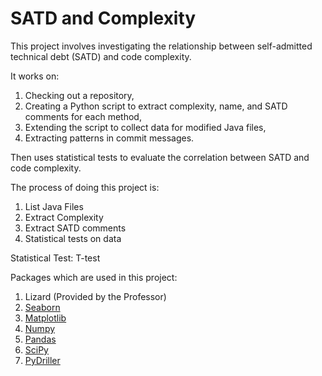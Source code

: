 # SATD and Complexity

This project involves investigating the relationship between self-admitted technical debt (SATD) and code complexity. 

It works on:
1) Checking out a repository, 
2) Creating a Python script to extract complexity, name, and SATD comments for each method, 
3) Extending the script to collect data for modified Java files,
4) Extracting patterns in commit messages. 

Then uses statistical tests to evaluate the correlation between SATD and code complexity.

The process of doing this project is:
1) List Java Files
2) Extract Complexity
3) Extract SATD comments
4) Statistical tests on data

Statistical Test: T-test

Packages which are used in this project:
1) Lizard (Provided by the Professor)
2) [Seaborn](https://seaborn.pydata.org/)
3) [Matplotlib](https://matplotlib.org/stable/index.html)
4) [Numpy](https://numpy.org/)
5) [Pandas](https://pandas.pydata.org/)
6) [SciPy](https://scipy.org/)
7) [PyDriller](https://pydriller.readthedocs.io/en/latest/)